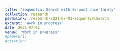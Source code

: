 ```yaml
---
title: "Sequential Search with Ex-post Uncertainty"
collection: research
permalink: /research/2021-07-01-SequentialSearch
excerpt: 'Work in progress'
date: 2021-07-01
venue: 'Work in progress'
#paperurl: ''
#citation: ''
---
```

